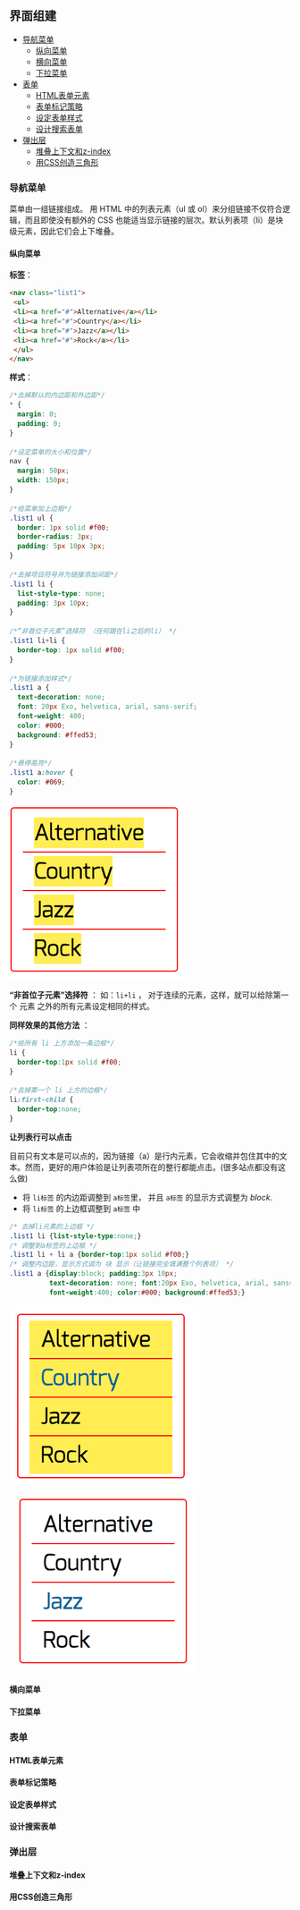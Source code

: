 
## 界面组建

- [导航菜单](#导航菜单)
  - [纵向菜单](#纵向菜单)
  - [横向菜单](#横向菜单)
  - [下拉菜单](#下拉菜单)
- [表单](#表单)
  - [HTML表单元素](#HTML表单元素)
  - [表单标记策略](#表单标记策略)
  - [设定表单样式](#设定表单样式)
  - [设计搜索表单](#设计搜索表单)
- [弹出层](#弹出层)
  - [堆叠上下文和z-index](#堆叠上下文和zindex)
  - [用CSS创造三角形](#堆叠上下文和)


<span id="导航菜单"></span>

### 导航菜单

菜单由一组链接组成。
用 HTML 中的列表元素（ul 或 ol）来分组链接不仅符合逻辑，而且即使没有额外的 CSS 也能适当显示链接的层次。默认列表项（li）是块级元素，因此它们会上下堆叠。

<span id="纵向菜单"></span>

#### 纵向菜单

**标签**：

```HTML
<nav class="list1">
 <ul>
 <li><a href="#">Alternative</a></li>
 <li><a href="#">Country</a></li>
 <li><a href="#">Jazz</a></li>
 <li><a href="#">Rock</a></li>
 </ul>
</nav>
```

**样式**：

```CSS
/*去掉默认的内边距和外边距*/
* {
  margin: 0;
  padding: 0;
}

/*设定菜单的大小和位置*/
nav {
  margin: 50px;
  width: 150px;
}

/*给菜单加上边框*/
.list1 ul {
  border: 1px solid #f00;
  border-radius: 3px;
  padding: 5px 10px 3px;
}

/*去掉项目符号并为链接添加间距*/
.list1 li {
  list-style-type: none;
  padding: 3px 10px;
}

/*“非首位子元素”选择符 （任何跟在li之后的li） */
.list1 li+li {
  border-top: 1px solid #f00;
}

/*为链接添加样式*/
.list1 a {
  text-decoration: none;
  font: 20px Exo, helvetica, arial, sans-serif;
  font-weight: 400;
  color: #000;
  background: #ffed53;
}

/*悬停高亮*/
.list1 a:hover {
  color: #069;
}
```

![菜单1](img/菜单1.png)

**“非首位子元素”选择符** ： 如：`li+li` ， 对于连续的元素，这样，就可以给除第一个 元素 之外的所有元素设定相同的样式。

**同样效果的其他方法** ：

```CSS
/*给所有 li 上方添加一条边框*/
li {
  border-top:1px solid #f00;
}

/*去掉第一个 li 上方的边框*/
li:first-child {
  border-top:none;
}
```

**让列表行可以点击**

目前只有文本是可以点的，因为链接（a）是行内元素，它会收缩并包住其中的文本。然而，更好的用户体验是让列表项所在的整行都能点击。(很多站点都没有这么做)

- 将 `li标签` 的内边距调整到 `a标签`里， 并且 `a标签` 的显示方式调整为 _block_.
- 将 `li标签` 的上边框调整到 `a标签` 中

```CSS
/* 去掉li元素的上边框 */
.list1 li {list-style-type:none;}
/* 调整到a标签的上边框 */
.list1 li + li a {border-top:1px solid #f00;}
/* 调整内边距，显示方式调为 块 显示（让链接完全填满整个列表项） */
.list1 a {display:block; padding:3px 10px;
          text-decoration: none; font:20px Exo, helvetica, arial, sansserif;
          font-weight:400; color:#000; background:#ffed53;}
```

![菜单2](img/菜单2.png) ![菜单3](img/菜单3.png) 


<span id="横向菜单"></span>

#### 横向菜单

<span id="下拉菜单"></span>

#### 下拉菜单


<span id="表单"></span>

### 表单

<span id="HTML表单元素"></span>

#### HTML表单元素

<span id="表单标记策略"></span>

#### 表单标记策略

<span id="设定表单样式"></span>

#### 设定表单样式

<span id="设计搜索表单"></span>

#### 设计搜索表单


<span id="弹出层"></span>

### 弹出层

<span id="堆叠上下文和zindex"></span>

#### 堆叠上下文和z-index

<span id="用CSS创造三角形"></span>

#### 用CSS创造三角形
